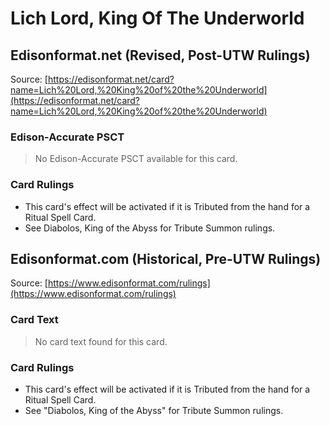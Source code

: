 # Lich Lord, King Of The Underworld

## Edisonformat.net (Revised, Post-UTW Rulings)

Source: [https://edisonformat.net/card?name=Lich%20Lord,%20King%20of%20the%20Underworld](https://edisonformat.net/card?name=Lich%20Lord,%20King%20of%20the%20Underworld)

### Edison-Accurate PSCT

> No Edison-Accurate PSCT available for this card.

### Card Rulings

*   This card's effect will be activated if it is Tributed from the hand for a Ritual Spell Card.
*   See Diabolos, King of the Abyss for Tribute Summon rulings.


## Edisonformat.com (Historical, Pre-UTW Rulings)

Source: [https://www.edisonformat.com/rulings](https://www.edisonformat.com/rulings)

### Card Text

> No card text found for this card.

### Card Rulings

*   This card's effect will be activated if it is Tributed from the hand for a Ritual Spell Card.
*   See "Diabolos, King of the Abyss" for Tribute Summon rulings.


